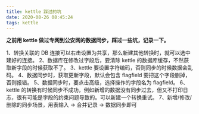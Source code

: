 ```yaml
---
title: kettle 踩过的坑
date: 2020-08-26 08:45:24
tags: kettle
---
```

**之前用 kettle 做过专网到公安网的数据同步，踩过一些坑，记录一下。**

1、转换关联的 DB 连接可以右击设置为共享，那么新建其他转换时，就可以选中建好的连接。
2、数据库在修改过字段后，要清除 kettle 的数据库缓存，不然获取新字段的时候获取不了。
3、kettle 要设置字符编码，否则同步的时候数据会乱码。
4、数据同步时，获取更新字段，默认会包含 flagfield 要把这个字段删掉，否则报错。
5、数据同步时，要点击高级，选择操作的字段名为 flagfield。
6、kettle 的转换有时候同步不成功，例如新增的数据没有同步过去，但又不打印日志，很有可能是字段的约束问题导致的。可以新建一个转换重试。
7、新增/修改/删除的同步场景，用表输入 -> 合并记录 -> 数据同步即可

